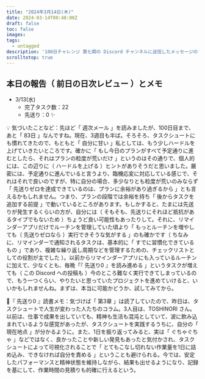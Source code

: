 ```yaml
---
title: "2024年3月14日(木)"
date: 2024-03-14T00:48:00Z
draft: false
toc: false
images:
tags: 
  - untagged
description: '100日チャレンジ 第七期の Discord チャンネルに送信したメッセージのアーカイブ'
scrolltotop: true
---
```


## 本日の報告（ 前日の日次レビュー ）とメモ

- 3/13(水)
  - 完了タスク数：22
  - 先送り：0 ✨

💡 気づいたことなど：先ほど「 週次メール 」を読みましたが、100日目まで、あと「 83日 」なんですね。現在、3週目も半ば。そろそろ、タスクシュートにも慣れてきたので、もともと「 自分に甘い 」私としては、もう少しハードルを上げていきたいところです。確かに「 もし今日のプランがすべて予定通りに進むとしたら、それはプランの粒度が荒いだけ 」というのはその通りで、個人的には、この辺りに（ ハードルを上げる ）ヒントがありそうだと思いました。厳密には、予定通りに進んでいると言うより、臨機応変に対応している感じで、それはそれで良いのですが、特に自分の場合、多少なりとも粒度が荒いのみならず「 先送りゼロを達成できているのは、プランに余裕があり過ぎるから 」とも言えるかもしれません。つまり、プランの段階では余裕を持ち「 後からタスクを追加する前提 」で動いているところがあります。もしかすると、たまには先送りが発生するくらいの方が、自分には（ そもそも、先送りにそれほど抵抗があるタイプでもないため ）ちょうど良い可能性もあったりして。それに、リマインダーアプリだけでルーチンを管理していた頃より「 もっとルーチンを増やしても（ 先送りゼロなら ）実行できそうな気がする 」のも確かです（ ちなみに、リマインダーで通知されるタスクは、基本的に「 すでに習慣化できているもの 」であり、複雑な繰り返し周期などを管理するための、チェックリストとしての役割が主でした ）。以前からリマインダーアプリにも入っているルーチンに加えて、少なくとも、毎晩「『 先送り0 』を読み進める 」というタスクが増えても（ この Discord への投稿も ）今のところ難なく実行できてしまっているので、もう一つくらい、やりたいと思っていたプロジェクトを進めていけると、いいかもしれませんね。まずは、本当に可能かどうか、試してみてから。

🔖『 先送り0 』読書メモ：気づけば「 第3章 」は読了していたので、昨日は、タスクシュートで人生が変わった人たちのコラム。3人目は、TOSHINORI さん。以前は、仕事で成果を出していても、精神も生活も混沌としていて、波に飲み込まれているような感覚があったが、タスクシュートを実践するうちに、自分の「 現在地点 」が分かるように。また、1日を振り返ってみると、実は「 ぐちゃぐちゃ 」などではなく、良かったことや新しい発見もあったと気付かされ、タスクシュートによって可視化されることで「 とてもこなし切れない作業量を1日に詰め込み、できなければ自分を責める 」ということも避けられる。今では、安定したパフォーマンスと精神状態を維持しながら、結果も出せるようになり、記録を基にして、作業時間の見積りも的確に行えるという。

